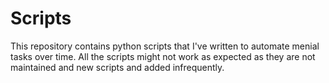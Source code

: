 # Scripts
This repository contains python scripts that I've written to automate menial tasks over time.
All the scripts might not work as expected as they are not maintained and new scripts and added infrequently. 

